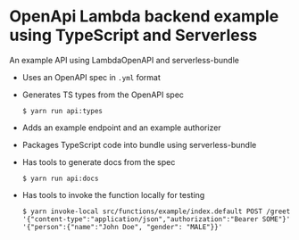 # OpenApi Lambda backend example using TypeScript and Serverless 

An example API using LambdaOpenAPI and serverless-bundle

* Uses an OpenAPI spec in `.yml` format

* Generates TS types from the OpenAPI spec 

  `$ yarn run api:types`

* Adds an example endpoint and an example authorizer

* Packages TypeScript code into bundle using serverless-bundle

* Has tools to generate docs from the spec

  `$ yarn run api:docs`

* Has tools to invoke the function locally for testing

  `$ yarn invoke-local src/functions/example/index.default POST /greet '{"content-type":"application/json","authorization":"Bearer SOME"}' '{"person":{"name":"John Doe", "gender": "MALE"}}'`

